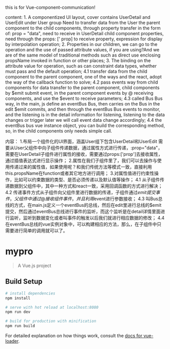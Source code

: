 this is for Vue-component-communication!

content:
    1. A componentized UI layout, cover contains UserDetail and UserEdit under User group
Need to transfer data from the User the parent component to the child components, through property transfer in the form of: prop = "data", need to receive in UserDetail child component properties, need through the props: [' prop] to receive property, expression for display by interpolation operation;
2. Properties in our children, we can go to the operation and the use of passed attribute values, if you are using?And we are of the same model of traditional methods such as direct use enclosing propsName invoked in function or other places;
3. The binding on the attribute value for operation, such as can constraint data types, whether must pass and the default operation;
4.1 transfer data from the child component to the parent component, one of the ways and the react, adopt the way of the callback function to solve;
4.2 pass events way from child components for data transfer to the parent component, child components by $emit submit event, in the parent component events by @ receiving components, and use the $event to receive parameters;
4.3 called Bus Bus way, in the main, js define an eventBus Bus, then carries on the Bus in the edit $emit commits, and then through the eventBus Bus events to monitor, and the listening is in the detail information for listening, listening to the data changes or trigger later we will call event data change accordingly;
4.4 the eventBus bus vue instance object, you can build the corresponding method, so, in the child components only needs simple call.

内容：
1.布局一个组件化的UI界面，涵盖User组下包含UserDetail和UserEdit
需要从User父组件中向子组件传递数据，通过属性方式进行传递，:prop="data"，需要在UserDetail子组件进行属性的接收，需要通过props:['prop']去接收属性，通过插值表达式进行显示操作；
2.属性在我们子组件里了，我们可以去操作与使用传递过来的属性值，如果使用呢？和我们传统方法等模式一致，直接利用this.propsName在function或者其它地方进行调用；
3.对属性值进行约束性操作，比如可以约束数据的类型、是否必须传递以及默认值等操作；
4.1 从子组件传递数据到父组件中，其中一种方式和react一致，采用回调函数的方式进行解决；
4.2 传递事件方式从子组件向父组件里进行数据的传递，子组件通过$emit提交事件，父组件中通过@接收组件事件，并且利用$event进行参数接收；
4.3 叫Bus总线的方式，在main.js定义一个eventBus的总线，然后在edit里进行总线的$emit提交，然后通过eventBus总线进行事件的监听，而这个监听是在detail详情里面进行监听，监听到数据变化或者叫事件的触发以后我们就进行相应数据的修改；
4.4 在eventBus总线的vue实例对象中，可以构建相应的方法，那么，在子组件中只需要进行简单的调用就可以了。



# mypro

> A Vue.js project

## Build Setup

``` bash
# install dependencies
npm install

# serve with hot reload at localhost:8080
npm run dev

# build for production with minification
npm run build
```

For detailed explanation on how things work, consult the [docs for vue-loader](http://vuejs.github.io/vue-loader).

